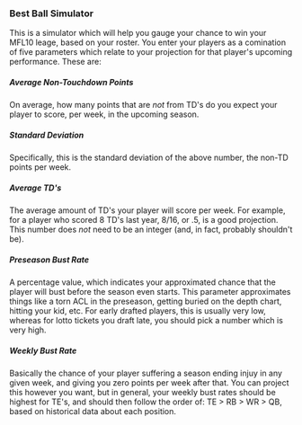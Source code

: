 ### Best Ball Simulator
This is a simulator which will help you gauge your chance to win your MFL10 leage, based on your roster.  You enter your players as a comination of five parameters which relate to your projection for that player's upcoming performance.  These are:
##### Average Non-Touchdown Points
On average, how many points that are *not* from TD's do you expect your player to score, per week, in the upcoming season.
##### Standard Deviation
Specifically, this is the standard deviation of the above number, the non-TD points per week.
##### Average TD's
The average amount of TD's your player will score per week.  For example, for a player who scored 8 TD's last year, 8/16, or .5, is a good projection.  This number does *not* need to be an integer (and, in fact, probably shouldn't be).
##### Preseason Bust Rate
A percentage value, which indicates your approximated chance that the player will bust before the season even starts.  This parameter approximates things like a torn ACL in the preseason, getting buried on the depth chart, hitting your kid, etc.  For early drafted players, this is usually very low, whereas for lotto tickets you draft late, you should pick a number which is very high.
##### Weekly Bust Rate
Basically the chance of your player suffering a season ending injuy in any given week, and giving you zero points per week after that.  You can project this however you want, but in general, your weekly bust rates should be highest for TE's, and should then follow the order of: TE > RB > WR > QB, based on historical data about each position.

